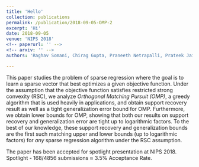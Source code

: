 ```yaml
---
title: 'Hello'
collection: publications
permalink: /publication/2018-09-05-OMP-2
excerpt: 'Hi'
date: 2018-09-05
venue: 'NIPS 2018'
<!-- paperurl: '' -->
<!-- arxiv: '' -->
authors: 'Raghav Somani, Chirag Gupta, Praneeth Netrapalli, Prateek Jain'

---
```

This paper studies the problem of sparse regression where the goal is to learn a sparse vector that best optimizes a given objective function. Under the assumption that the objective function satisfies restricted strong convexity (RSC), we analyze *Orthogonal Matching Pursuit (OMP)*, a greedy algorithm that is used heavily in applications, and obtain support recovery result as well as a tight generalization error bound for OMP. Furthermore, we obtain lower bounds for OMP, showing that both our results on support recovery and generalization error are tight up to logarithmic factors. To the best of our knowledge, these support recovery and generalization bounds are the first such matching upper and lower bounds (up to logarithmic factors) for *any* sparse regression algorithm under the RSC assumption.

The paper has been accepted for spotlight presentation at NIPS 2018. Spotlight - 168/4856 submissions ≈ 3.5% Acceptance Rate.

<!-- The Arxiv version of the work can be viewed [here](https://arxiv.org/pdf/1707.02294.pdf). -->

<!-- The e-print of the article is available [here](http://www.tandfonline.com/eprint/P63VhqP5wpNJjqqTe9V3/full). -->

<!-- Recommended citation: 'Arabin Kumar Dey, Raghav Somani & Sreangsu Acharyya (2017). A case study of empirical Bayes in a user-movie recommendation system, <i>Communications in Statistics: Case Studies, Data Analysis and Applications</i>, 3:1-2, 1-6, DOI: 10.1080/23737484.2017.1392266' -->